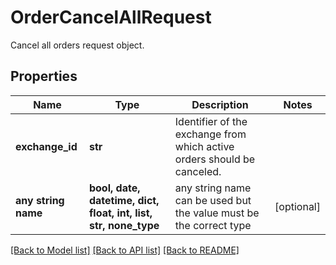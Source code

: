 # OrderCancelAllRequest

Cancel all orders request object.

## Properties
Name | Type | Description | Notes
------------ | ------------- | ------------- | -------------
**exchange_id** | **str** | Identifier of the exchange from which active orders should be canceled. | 
**any string name** | **bool, date, datetime, dict, float, int, list, str, none_type** | any string name can be used but the value must be the correct type | [optional]

[[Back to Model list]](../README.md#documentation-for-models) [[Back to API list]](../README.md#documentation-for-api-endpoints) [[Back to README]](../README.md)



